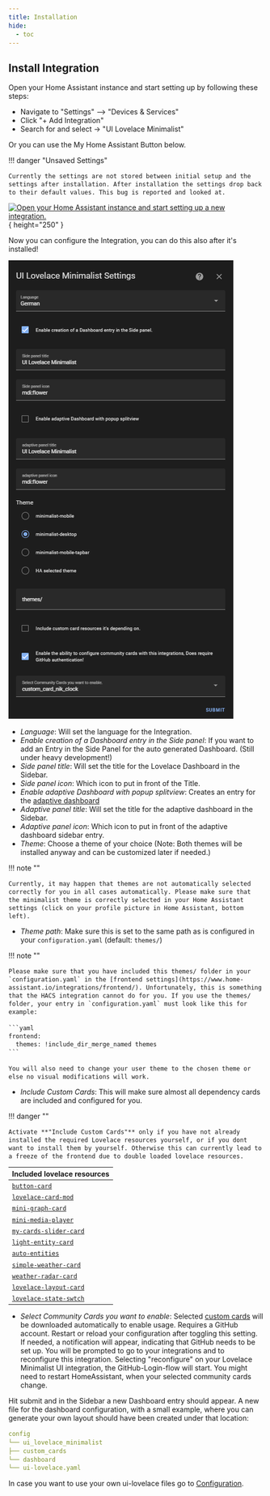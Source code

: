 ```yaml
---
title: Installation
hide:
  - toc
---
```


<!-- markdownlint-disable MD046 -->

## Install Integration

Open your Home Assistant instance and start setting up by following these steps:

- Navigate to "Settings" --> "Devices & Services"
- Click "+ Add Integration"
- Search for and select -> "UI Lovelace Minimalist"

Or you can use the My Home Assistant Button below.

!!! danger "Unsaved Settings"

    Currently the settings are not stored between initial setup and the settings after installation. After installation the settings drop back to their default values. This bug is reported and looked at.

[![Open your Home Assistant instance and start setting up a new integration.](https://my.home-assistant.io/badges/config_flow_start.svg)](https://my.home-assistant.io/redirect/config_flow_start/?domain=ui_lovelace_minimalist){ height="250" }

Now you can configure the Integration, you can do this also after it's installed!

![hacs_integration_config](../assets/img/setup/hacs_integration_config.png)

- _Language_: Will set the language for the Integration.
- _Enable creation of a Dashboard entry in the Side panel_: If you want to add an Entry in the Side Panel for the auto generated Dashboard. (Still under heavy development!)
- _Side panel title_: Will set the title for the Lovelace Dashboard in the Sidebar.
- _Side panel icon_: Which icon to put in front of the Title.
- _Enable adaptive Dashboard with popup splitview_: Creates an entry for the [adaptive dashboard](adaptive_dash.md)
- _Adaptive panel title_: Will set the title for the adaptive dashboard in the Sidebar.
- _Adaptive panel icon_: Which icon to put in front of the adaptive dashboard sidebar entry.
- _Theme_: Choose a theme of your choice (Note: Both themes will be installed anyway and can be customized later if needed.)

!!! note ""

    Currently, it may happen that themes are not automatically selected correctly for you in all cases automatically. Please make sure that the minimalist theme is correctly selected in your Home Assistant settings (click on your profile picture in Home Assistant, bottom left).

- _Theme path_: Make sure this is set to the same path as is configured in your `configuration.yaml` (default: `themes/`)

!!! note ""

    Please make sure that you have included this themes/ folder in your `configuration.yaml` in the [frontend settings](https://www.home-assistant.io/integrations/frontend/). Unfortunately, this is something that the HACS integration cannot do for you. If you use the themes/ folder, your entry in `configuration.yaml` must look like this for example:

    ```yaml
    frontend:
      themes: !include_dir_merge_named themes
    ```

    You will also need to change your user theme to the chosen theme or else no visual modifications will work.

- _Include Custom Cards_: This will make sure almost all dependency cards are included and configured for you.

!!! danger ""

    Activate **"Include Custom Cards"** only if you have not already installed the required Lovelace resources yourself, or if you dont want to install them by yourself. Otherwise this can currently lead to a freeze of the frontend due to double loaded lovelace resources.

| Included lovelace resources                                                    |
| ------------------------------------------------------------------------------ |
| [`button-card`](https://github.com/custom-cards/button-card)                   |
| [`lovelace-card-mod`](https://github.com/thomasloven/lovelace-card-mod)        |
| [`mini-graph-card`](https://github.com/kalkih/mini-graph-card)                 |
| [`mini-media-player`](https://github.com/kalkih/mini-media-player)             |
| [`my-cards-slider-card`](https://github.com/AnthonMS/my-cards)                 |
| [`light-entity-card`](https://github.com/ljmerza/light-entity-card)            |
| [`auto-entities`](https://github.com/thomasloven/lovelace-auto-entities)       |
| [`simple-weather-card`](https://github.com/kalkih/simple-weather-card)         |
| [`weather-radar-card`](https://github.com/Makin-Things/weather-radar-card)     |
| [`lovelace-layout-card`](https://github.com/thomasloven/lovelace-layout-card)  |
| [`lovelace-state-swtch`](https://github.com/thomasloven/lovelace-state-switch) |

- _Select Community Cards you want to enable_: Selected [custom cards](custom_cards.md) will be downloaded automatically to enable usage. Requires a GitHub account. Restart or reload your configuration after toggling this setting. If needed, a notification will appear, indicating that GitHub needs to be set up. You will be prompted to go to your integrations and to reconfigure this integration. Selecting "reconfigure" on your Lovelace Minimalist UI integration, the GitHub-Login-flow will start. You might need to restart HomeAssistant, when your selected community cards change.

Hit submit and in the Sidebar a new Dashboard entry should appear.
A new file for the dashboard configuration, with a small example, where you can generate your own layout should have been created under that location:

```yaml
config
└── ui_lovelace_minimalist
├── custom_cards
└── dashboard
└── ui-lovelace.yaml
```

In case you want to use your own ui-lovelace files go to [Configuration](../configuration).
